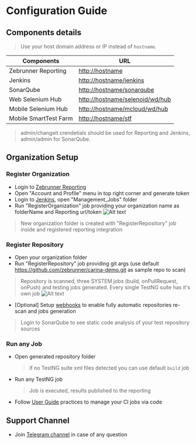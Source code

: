 # Configuration Guide

## Components details
  > Use your host domain address or IP instead of `hostname`.

| Components            | URL                                                                |
|---------------------  |------------------------------------------------------------------- |
| Zebrunner Reporting   | [http://hostname](http://hostname)                                 |
| Jenkins               | [http://hostname/jenkins](http://hostname/jenkins)                 |
| SonarQube             | [http://hostname/sonarqube](http://hostname/sonarqube)             |
| Web Selenium Hub      | [http://hostname/selenoid/wd/hub](http://hostname/selenoid/wd/hub) |
| Mobile Selenium Hub   | [http://hostname/mcloud/wd/hub](http://hostname/mcloud/wd/hub)     |
| Mobile SmartTest Farm | [http://hostname/stf](http://hostname/stf)                         |

> admin/changeit crendetials should be used for Reporting and Jenkins, admin/admin for SonarQube.
   
## Organization Setup        
### Register Organization
  
  * Login to [Zebrunner Reporting](http://hostname)
  * Open "Account and Profile" menu in top right corner and generate token
  * Login to [Jenkins](http://hostname/jenkins), open "Management_Jobs" folder
  * Run "RegisterOrganization" job providing your organization name as folderName and Reporting url/token
  ![Alt text](https://github.com/zebrunner/zebrunner/blob/develop/docs/img/Organization.png?raw=true "Organization")
  > New organization folder is created with "RegisterRepository" job inside and registered reporting integration  

### Register Repository
  * Open your organization folder
  * Run "RegisterRepository" job providing git args (use default https://github.com/zebrunner/carina-demo.git as sample repo to scan)
  > Repository is scanned, three SYSTEM jobs (build, onPullRequest, onPush) and testing jobs generated. Every single TestNG suite has it's own job
  ![Alt text](https://github.com/qaprosoft/qps-infra/blob/develop/docs/img/Repository.png?raw=true "Repository")
  * [Optional] Setup [webhooks](https://zebrunner.github.io/community-edition/integration/scm/) to enable fully automatic repositories re-scan and jobs generation
  > Login to SonarQube to see static code analysis of your test repository sources

### Run any Job
  * Open generated repository folder
    > if no TestNG suite xml files detected you can use default `build` job
  * Run any TestNG job
    > Job is executed, results published to the reporting
  * Follow [User Guide](https://zebrunner.github.io/community-edition/user-guide/) practices to manage your CI jobs via code

## Support Channel

  * Join [Telegram channel](https://t.me/zebrunner) in case of any question
